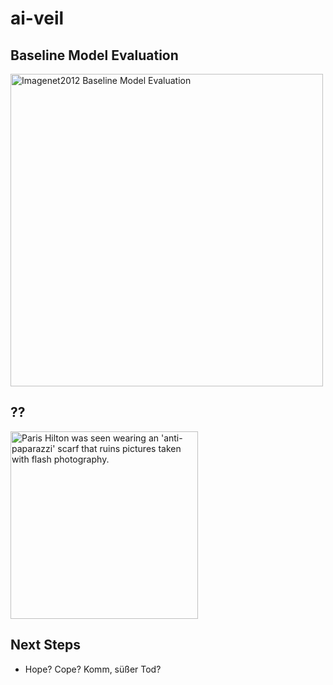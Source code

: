 # ai-veil

## Baseline Model Evaluation

<img src="https://github.com/bebeal/ai-veil/blob/main/plots/base_imagenet2012_comparison.png?raw=true" width="500" alt="Imagenet2012 Baseline Model Evaluation">

## ??

<img src="https://user-images.githubusercontent.com/77ac6c40-da22-47dc-8b86-bfb94eb20f9d" width="300" alt="Paris Hilton was seen wearing an 'anti-paparazzi' scarf that ruins pictures taken with flash photography.">

## Next Steps

- Hope? Cope? Komm, süßer Tod?

